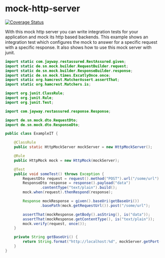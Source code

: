 mock-http-server
================

[![Coverage Status](https://img.shields.io/coveralls/snordquist/mock-http-server.svg)](https://coveralls.io/r/snordquist/mock-http-server)


With this mock http server you can write integration tests for your application and mock its http based backends.
This example shows an integration test which configures the mock to answer for a specific request with a specific response. 
It also shows how to use this mock server with junit.

```java
import static com.jayway.restassured.RestAssured.given;
import static de.sn.mock.builder.RequestBuilder.request;
import static de.sn.mock.builder.ResponseBuilder.response;
import static de.sn.mock.times.ExcatlyOnce.once;
import static org.hamcrest.MatcherAssert.assertThat;
import static org.hamcrest.Matchers.is;

import org.junit.ClassRule;
import org.junit.Rule;
import org.junit.Test;

import com.jayway.restassured.response.Response;

import de.sn.mock.dto.RequestDto;
import de.sn.mock.dto.ResponseDto;

public class ExampleIT {

	@ClassRule
	public static HttpMockServer mockServer = new HttpMockServer();

	@Rule
	public HttpMock mock = new HttpMock(mockServer);

	@Test
	public void someTest() throws Exception {
		RequestDto request = request().method("POST").url("/some/url").build();
		ResponseDto response = response().payload("data")
				.contentType("text/plain").build();
		mock.when(request).thenRespond(response);

		Response mockResponse = given().baseUri(getBaseUri())
				.basePath(mock.getRequestUrl()).post("/some/url");

		assertThat(mockResponse.getBody().asString(), is("data"));
		assertThat(mockResponse.getContentType(), is("text/plain"));
		mock.verify(request, once());
	}

	private String getBaseUri() {
		return String.format("http://localhost:%d", mockServer.getPort());
	}
}

```
